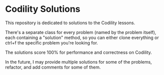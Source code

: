 Codility Solutions
==================

This repository is dedicated to solutions to the Codility lessons.

There's a separate class for every problem (named by the problem itself), each containing a "solution" method, so you can either clone everything or ctrl+f the specific problem you're looking for.

The solutions score 100% for performance and correctness on Codility.

In the future, I may provide multiple solutions for some of the problems, refactor, and add comments for some of them.